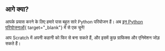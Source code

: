 ## आगे क्या?

आपके प्रयास करने के लिए हमारे पास बहुत सारे Python परियोजन हैं। अब [इन Python परियोजनाओं](https://projects.raspberrypi.org/en/projects?software%5B%5D=python&curriculum%5B%5D=%201){ target="_blank"} में से एक चुनें!

आप Scratch में अपनी कहानी को फिर से बना सकते हैं, और इसमें कुछ ग्राफिक्स और एनिमेशन जोड़ सकते हैं।